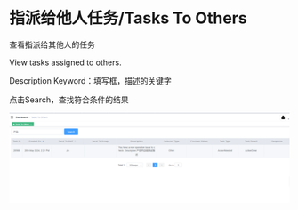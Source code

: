 # 指派给他人任务/Tasks To Others

查看指派给其他人的任务

View tasks assigned to others.

Description Keyword：填写框，描述的关键字

点击Search，查找符合条件的结果

![](Tasks%20To%20Others/2025-03-27-16-51-54-image.png)
